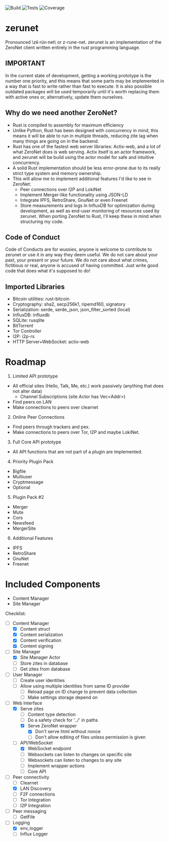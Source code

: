 ![Build](http://localhost:43110/14mVJrvB1XqtC4Aq55BmXyf9yXUN9iWwd8/img/build.svg)
![Tests](http://localhost:43110/14mVJrvB1XqtC4Aq55BmXyf9yXUN9iWwd8/img/tests.svg)
![Coverage](http://localhost:43110/14mVJrvB1XqtC4Aq55BmXyf9yXUN9iWwd8/img/coverage.svg)

# zerunet
Pronounced \\zē·rün·net\\ or z-rune-net.
zerunet is an implementation of the ZeroNet client written entirely
in the rust programming language.

## IMPORTANT
In the current state of development, getting a working prototype is the
number one priority, and this means that some parts may be implemented
in a way that is fast to write rather than fast to execute. It is also
possible outdated packages will be used temporarily until it's worth
replacing them with active ones or, alternatively, update them ourselves.

## Why do we need another ZeroNet?
- Rust is compiled to assembly for maximum efficiency
- Unlike Python, Rust has been designed with concurrency in mind,
  this means it will be able to run in multiple threads, reducing
  zite lag when many things are going on in the backend.
- Rust has one of the fastest web server libraries: Actix-web, and a
  lot of what ZeroNet does is web serving. Actix itself is an actor
  framework, and zerunet will be build using the actor model for
  safe and intuitive concurrency.
- A solid Rust implementation should be less error-prone due to its
  really strict type system and memory ownership.
- This will allow me to implement additional features I'd like to see in ZeroNet:
  - Peer connections over I2P and LokiNet
  - Implement Merger-like functionality using JSON-LD
  - Integrate IPFS, RetroShare, GnuNet or even Freenet
  - Store measurements and logs in InfluxDB for optimization during development,
    as well as end-user monitoring of resources used by zerunet.
  When porting ZeroNet to Rust, I'll keep these in mind when structuring my code.

## Code of Conduct
Code of Conducts are for wussies, anyone is welcome to contribute to
zerunet or use it in any way they deem useful. We do not care about
your past, your present or your future. We do not care about what crimes,
fictitious or real, anyone is accused of having committed. Just write
good code that does what it's supposed to do!

## Imported Libraries
- Bitcoin utilities: rust-bitcoin
- Cryptography: sha2, secp256k1, ripemd160, signatory
- Serialization: serde, serde_json, json_filter_sorted (local)
- InfluxDB: influxdb
- SQLite: rusqlite
- BitTorrent
- Tor Controller
- I2P: i2p-rs
- HTTP Server+WebSocket: actix-web

# Roadmap

1. Limited API prototype
  - All official sites (Hello, Talk, Me, etc.) work passively (anything that does not alter data)
    - Channel Subscriptions (site Actor has Vec<Addr<Websocket>>)
  - Find peers on LAN
  - Make connections to peers over clearnet
2. Online Peer Connections
  - Find peers through trackers and pex.
  - Make connections to peers over Tor, I2P and maybe LokiNet.
3. Full Core API prototype
  - All API functions that are not part of a plugin are implemented.
4. Priority Plugin Pack
  - Bigfile
  - Multiuser
  - Cryptmessage
  - Optional
5. Plugin Pack #2
  - Merger
  - Mute
  - Cors
  - Newsfeed
  - MergerSite
6. Additional Features
  - IPFS
  - RetroShare
  - GnuNet
  - Freenet

# Included Components
- Content Manager
- Site Manager

Checklist:
- [ ] Content Manager
  - [x] Content struct
  - [x] Content serialization
  - [x] Content verification
  - [x] Content signing
- [ ] Site Manager
  - [x] Site Manager Actor
  - [ ] Store zites in database
  - [ ] Get zites from database
- [ ] User Manager
  - [ ] Create user identities
  - [ ] Allow using multiple identities from same ID provider
    - [ ] Reload page on ID change to prevent data collection
    - [ ] Make settings storage depend on
- [ ] Web Interface
  - [x] Serve zites
    - [ ] Content type detection
    - [ ] Do a safety check for '../' in paths
    - [x] Serve ZeroNet wrapper
      - [x] Don't serve html without nonce
      - [ ] Don't allow editing of files unless permission is given
  - [ ] API/WebSocket
    - [x] WebSocket endpoint
    - [ ] Websockets can listen to changes on specific site
    - [ ] Websockets can listen to changes to any site
    - [ ] Implement wrapper actions
    - [ ] Core API
- [ ] Peer connectivity
  - [ ] Clearnet
  - [x] LAN Discovery
  - [ ] F2F connections
  - [ ] Tor Integration
  - [ ] I2P Integration
- [ ] Peer messaging
  - [ ] GetFile
- [ ] Logging
  - [x] env_logger
  - [ ] Influx Logger
